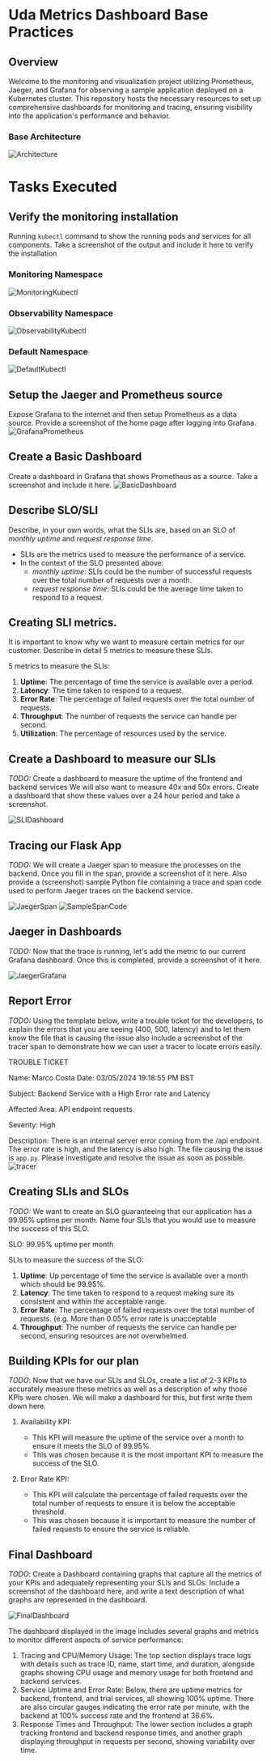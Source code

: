# Uda Metrics Dashboard Base Practices

## Overview
Welcome to the monitoring and visualization project utilizing Prometheus, Jaeger, and Grafana for observing a sample application deployed on a Kubernetes cluster. This repository hosts the necessary resources to set up comprehensive dashboards for monitoring and tracing, ensuring visibility into the application's performance and behavior.

### Base Architecture
![Architecture](answer-img/base-architecture.png)


# Tasks Executed

## Verify the monitoring installation
Running `kubectl` command to show the running pods and services for all components. Take a screenshot of the output and include it here to verify the installation

### Monitoring Namespace
![MonitoringKubectl](answer-img/kubectl-monitoring.png)
### Observability Namespace
![ObservabilityKubectl](answer-img/kubectl-observability.png)
### Default Namespace
![DefaultKubectl](answer-img/kubectl-apps.png)


## Setup the Jaeger and Prometheus source
Expose Grafana to the internet and then setup Prometheus as a data source. Provide a screenshot of the home page after logging into Grafana.
![GrafanaPrometheus](answer-img/grafana-prometheus.png)


## Create a Basic Dashboard
Create a dashboard in Grafana that shows Prometheus as a source. Take a screenshot and include it here.
![BasicDashboard](answer-img/basic-dashboard.png)


## Describe SLO/SLI
Describe, in your own words, what the SLIs are, based on an SLO of *monthly uptime* and *request response time*.
- SLIs are the metrics used to measure the performance of a service.
- In the context of the SLO presented above:
  - *monthly uptime*: SLIs could be the number of successful requests over the total number of requests over a month.
  - *request response time*: SLIs could be the average time taken to respond to a request.

## Creating SLI metrics.
It is important to know why we want to measure certain metrics for our customer. Describe in detail 5 metrics to measure these SLIs. 

5 metrics to measure the SLIs:
1. **Uptime**: The percentage of time the service is available over a period.
2. **Latency**: The time taken to respond to a request.
3. **Error Rate**: The percentage of failed requests over the total number of requests.
4. **Throughput**: The number of requests the service can handle per second.
5. **Utilization**: The percentage of resources used by the service.

## Create a Dashboard to measure our SLIs
*TODO:* Create a dashboard to measure the uptime of the frontend and backend services We will also want to measure 40x and 50x errors. 
Create a dashboard that show these values over a 24 hour period and take a screenshot.

![SLIDashboard](answer-img/SLI-Dashboard.png)

## Tracing our Flask App
*TODO:*  We will create a Jaeger span to measure the processes on the backend. Once you fill in the span, provide a screenshot of it here. 
Also provide a (screenshot) sample Python file containing a trace and span code used to perform Jaeger traces on the backend service.

![JaegerSpan](answer-img/jaeger-span.png)
![SampleSpanCode](answer-img/SampleSpanCode.png)

## Jaeger in Dashboards
*TODO:* Now that the trace is running, let's add the metric to our current Grafana dashboard. Once this is completed, provide a screenshot of it here.

![JaegerGrafana](answer-img/jaeger-grafana.png)

## Report Error
*TODO:* Using the template below, write a trouble ticket for the developers, to explain the errors that you are seeing (400, 500, latency) and to let them know the file that is causing the issue also include a screenshot of the tracer span to demonstrate how we can user a tracer to locate errors easily.

TROUBLE TICKET

Name: Marco Costa
Date: 03/05/2024 19:18:55 PM BST

Subject: Backend Service with a High Error rate and Latency

Affected Area: API endpoint requests

Severity: High

Description: There is an internal server error coming from the /api endpoint. The error rate is high, and the latency is also high. The file causing the issue is `app.py`. Please investigate and resolve the issue as soon as possible.
![tracer](answer-img/span-error-report.png)


## Creating SLIs and SLOs
*TODO:* We want to create an SLO guaranteeing that our application has a 99.95% uptime per month. Name four SLIs that you would use to measure the success of this SLO.

SLO: 99.95% uptime per month

SLIs to measure the success of the SLO:
1. **Uptime**: Up percentage of time the service is available over a month which should be 99.95%.
2. **Latency**: The time taken to respond to a request making sure its consistent and within the acceptable range.
3. **Error Rate**: The percentage of failed requests over the total number of requests. (e.g. More than 0.05% error rate is unacceptable
4. **Throughput**: The number of requests the service can handle per second, ensuring resources are not overwhelmed.


## Building KPIs for our plan
*TODO*: Now that we have our SLIs and SLOs, create a list of 2-3 KPIs to accurately measure these metrics as well as a description of why those KPIs were chosen. We will make a dashboard for this, but first write them down here.

1. Availability KPI: 
   - This KPI will measure the uptime of the service over a month to ensure it meets the SLO of 99.95%.
   - This was chosen because it is the most important KPI to measure the success of the SLO.

2. Error Rate  KPI:
   - This KPI will calculate the percentage of failed requests over the total number of requests to ensure it is below the acceptable threshold.
   - This was chosen because it is important to measure the number of failed requests to ensure the service is reliable.

## Final Dashboard
*TODO*: Create a Dashboard containing graphs that capture all the metrics of your KPIs and adequately representing your SLIs and SLOs. Include a screenshot of the dashboard here, and write a text description of what graphs are represented in the dashboard.  

![FinalDashboard](answer-img/final-dashboard.png)

The dashboard displayed in the image includes several graphs and metrics to monitor different aspects of service performance:

1. Tracing and CPU/Memory Usage: The top section displays trace logs with details such as trace ID, name, start time, and duration, alongside graphs showing CPU usage and memory usage for both frontend and backend services.
2. Service Uptime and Error Rate: Below, there are uptime metrics for backend, frontend, and trial services, all showing 100% uptime. There are also circular gauges indicating the error rate per minute, with the backend at 100% success rate and the frontend at 36.6%.
3. Response Times and Throughput: The lower section includes a graph tracking frontend and backend response times, and another graph displaying throughput in requests per second, showing variability over time.

